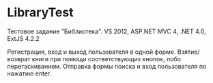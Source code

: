 # LibraryTest
Тестовое задание "Библиотека".
VS 2012, ASP.NET MVC 4, .NET 4.0, ExtJS 4.2.2

Регистрация, вход и выход пользователя в одной форме.
Взятие/возврат книги при помощи соответствующих кнопок, лобо перетаскиванием.
Отправка формы поиска и вход пользователя по нажатию enter.
